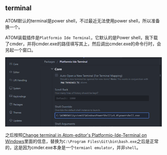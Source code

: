 ## terminal

ATOM默认的terminal是power shell，不过最近无法使用power shell，所以准备换一个。

ATOM装载插件是`Platformio Ide Terminal`，它默认的是Power shell，我下载了cmder，并将cmder.exe的路径填写其上，然后调出cmder.exe的命令行时，会另起一个窗口。

![](./atom-termial.png)

之后按照[Change terminal in Atom-editor's Platformio-Ide-Terminal on Windows](https://stackoverflow.com/questions/42277302/change-terminal-in-atom-editors-platformio-ide-terminal-on-windows)里面的信息，替换为`C:\Program Files\Git\bin\bash.exe`之后是正常的，这是因为cmder.exe本身是一个`termianl emulator`，并非`shell`。
